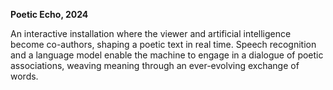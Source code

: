 **Poetic Echo, 2024**

An interactive installation where the viewer and artificial intelligence become co-authors, shaping a poetic text in real time. Speech recognition and a language model enable the machine to engage in a dialogue of poetic associations, weaving meaning through an ever-evolving exchange of words.
